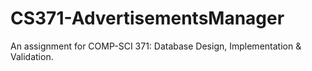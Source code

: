 # CS371-AdvertisementsManager
An assignment for COMP-SCI 371: Database Design, Implementation &amp; Validation.

